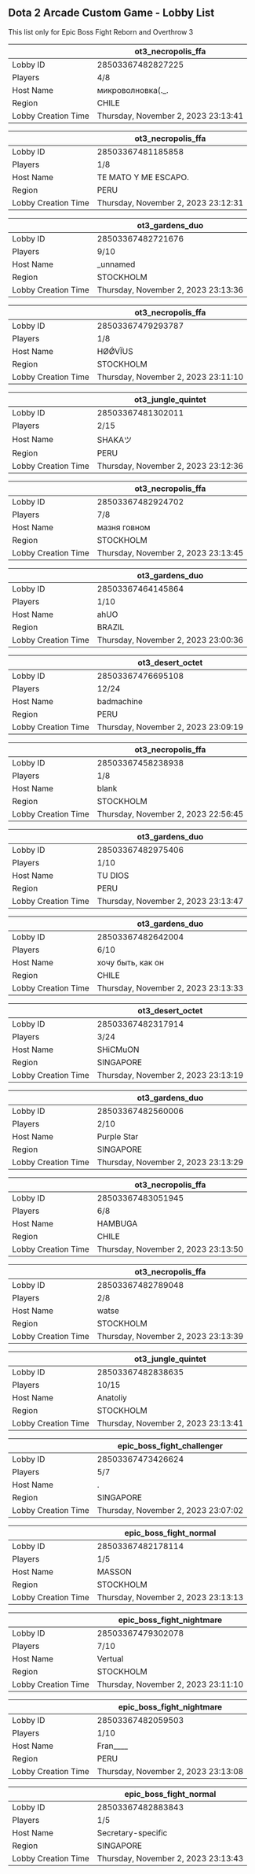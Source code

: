 ## Dota 2 Arcade Custom Game - Lobby List

This list only for Epic Boss Fight Reborn and Overthrow 3

|  | ot3_necropolis_ffa |
| ------ | ------ |
| Lobby ID | 28503367482827225 |
| Players | 4/8 |
| Host Name | микроволновка(._. |
| Region | CHILE |
| Lobby Creation Time | Thursday, November 2, 2023 23:13:41 |


|  | ot3_necropolis_ffa |
| ------ | ------ |
| Lobby ID | 28503367481185858 |
| Players | 1/8 |
| Host Name | TE MATO Y ME ESCAPO. |
| Region | PERU |
| Lobby Creation Time | Thursday, November 2, 2023 23:12:31 |


|  | ot3_gardens_duo |
| ------ | ------ |
| Lobby ID | 28503367482721676 |
| Players | 9/10 |
| Host Name | _unnamed |
| Region | STOCKHOLM |
| Lobby Creation Time | Thursday, November 2, 2023 23:13:36 |


|  | ot3_necropolis_ffa |
| ------ | ------ |
| Lobby ID | 28503367479293787 |
| Players | 1/8 |
| Host Name | HØǾVÏUS |
| Region | STOCKHOLM |
| Lobby Creation Time | Thursday, November 2, 2023 23:11:10 |


|  | ot3_jungle_quintet |
| ------ | ------ |
| Lobby ID | 28503367481302011 |
| Players | 2/15 |
| Host Name | SHAKAツ |
| Region | PERU |
| Lobby Creation Time | Thursday, November 2, 2023 23:12:36 |


|  | ot3_necropolis_ffa |
| ------ | ------ |
| Lobby ID | 28503367482924702 |
| Players | 7/8 |
| Host Name | мазня говном |
| Region | STOCKHOLM |
| Lobby Creation Time | Thursday, November 2, 2023 23:13:45 |


|  | ot3_gardens_duo |
| ------ | ------ |
| Lobby ID | 28503367464145864 |
| Players | 1/10 |
| Host Name | ahUO |
| Region | BRAZIL |
| Lobby Creation Time | Thursday, November 2, 2023 23:00:36 |


|  | ot3_desert_octet |
| ------ | ------ |
| Lobby ID | 28503367476695108 |
| Players | 12/24 |
| Host Name | badmachine |
| Region | PERU |
| Lobby Creation Time | Thursday, November 2, 2023 23:09:19 |


|  | ot3_necropolis_ffa |
| ------ | ------ |
| Lobby ID | 28503367458238938 |
| Players | 1/8 |
| Host Name | blank |
| Region | STOCKHOLM |
| Lobby Creation Time | Thursday, November 2, 2023 22:56:45 |


|  | ot3_gardens_duo |
| ------ | ------ |
| Lobby ID | 28503367482975406 |
| Players | 1/10 |
| Host Name | TU DIOS |
| Region | PERU |
| Lobby Creation Time | Thursday, November 2, 2023 23:13:47 |


|  | ot3_gardens_duo |
| ------ | ------ |
| Lobby ID | 28503367482642004 |
| Players | 6/10 |
| Host Name | хочу быть, как он |
| Region | CHILE |
| Lobby Creation Time | Thursday, November 2, 2023 23:13:33 |


|  | ot3_desert_octet |
| ------ | ------ |
| Lobby ID | 28503367482317914 |
| Players | 3/24 |
| Host Name | SHiCMuON |
| Region | SINGAPORE |
| Lobby Creation Time | Thursday, November 2, 2023 23:13:19 |


|  | ot3_gardens_duo |
| ------ | ------ |
| Lobby ID | 28503367482560006 |
| Players | 2/10 |
| Host Name | Purple Star |
| Region | SINGAPORE |
| Lobby Creation Time | Thursday, November 2, 2023 23:13:29 |


|  | ot3_necropolis_ffa |
| ------ | ------ |
| Lobby ID | 28503367483051945 |
| Players | 6/8 |
| Host Name | HAMBUGA |
| Region | CHILE |
| Lobby Creation Time | Thursday, November 2, 2023 23:13:50 |


|  | ot3_necropolis_ffa |
| ------ | ------ |
| Lobby ID | 28503367482789048 |
| Players | 2/8 |
| Host Name | watse |
| Region | STOCKHOLM |
| Lobby Creation Time | Thursday, November 2, 2023 23:13:39 |


|  | ot3_jungle_quintet |
| ------ | ------ |
| Lobby ID | 28503367482838635 |
| Players | 10/15 |
| Host Name | Anatoliy |
| Region | STOCKHOLM |
| Lobby Creation Time | Thursday, November 2, 2023 23:13:41 |


|  | epic_boss_fight_challenger |
| ------ | ------ |
| Lobby ID | 28503367473426624 |
| Players | 5/7 |
| Host Name | . |
| Region | SINGAPORE |
| Lobby Creation Time | Thursday, November 2, 2023 23:07:02 |


|  | epic_boss_fight_normal |
| ------ | ------ |
| Lobby ID | 28503367482178114 |
| Players | 1/5 |
| Host Name | MASSON |
| Region | STOCKHOLM |
| Lobby Creation Time | Thursday, November 2, 2023 23:13:13 |


|  | epic_boss_fight_nightmare |
| ------ | ------ |
| Lobby ID | 28503367479302078 |
| Players | 7/10 |
| Host Name | Vertual |
| Region | STOCKHOLM |
| Lobby Creation Time | Thursday, November 2, 2023 23:11:10 |


|  | epic_boss_fight_nightmare |
| ------ | ------ |
| Lobby ID | 28503367482059503 |
| Players | 1/10 |
| Host Name | Fran____ |
| Region | PERU |
| Lobby Creation Time | Thursday, November 2, 2023 23:13:08 |


|  | epic_boss_fight_normal |
| ------ | ------ |
| Lobby ID | 28503367482883843 |
| Players | 1/5 |
| Host Name | Secretary-specific |
| Region | SINGAPORE |
| Lobby Creation Time | Thursday, November 2, 2023 23:13:43 |


